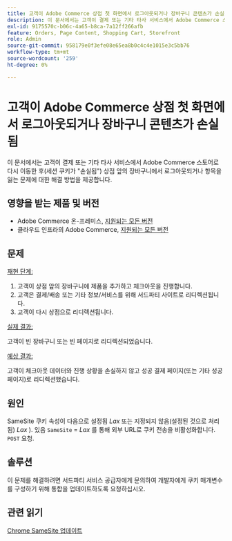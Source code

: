 ```yaml
---
title: 고객이 Adobe Commerce 상점 첫 화면에서 로그아웃되거나 장바구니 콘텐츠가 손실됨
description: 이 문서에서는 고객이 결제 또는 기타 타사 서비스에서 Adobe Commerce 스토어로 다시 이동한 후(세션 쿠키가 "손실됨") 스토어프런트의 장바구니에서 로그아웃되거나 항목을 잃는 문제에 대한 해결 방법과 해결 방법을 제공합니다.
exl-id: 9175570c-b06c-4a65-b8ca-7a12ff266afb
feature: Orders, Page Content, Shopping Cart, Storefront
role: Admin
source-git-commit: 958179e0f3efe08e65ea8b0c4c4e1015e3c5bb76
workflow-type: tm+mt
source-wordcount: '259'
ht-degree: 0%

---
```


# 고객이 Adobe Commerce 상점 첫 화면에서 로그아웃되거나 장바구니 콘텐츠가 손실됨

이 문서에서는 고객이 결제 또는 기타 타사 서비스에서 Adobe Commerce 스토어로 다시 이동한 후(세션 쿠키가 &quot;손실됨&quot;) 상점 앞의 장바구니에서 로그아웃되거나 항목을 잃는 문제에 대한 해결 방법을 제공합니다.

## 영향을 받는 제품 및 버전

* Adobe Commerce 온-프레미스, [지원되는 모든 버전](https://magento.com/sites/default/files/magento-software-lifecycle-policy.pdf)
* 클라우드 인프라의 Adobe Commerce, [지원되는 모든 버전](https://magento.com/sites/default/files/magento-software-lifecycle-policy.pdf)

## 문제

<u>재현 단계:</u>

1. 고객이 상점 앞의 장바구니에 제품을 추가하고 체크아웃을 진행합니다.
1. 고객은 결제/배송 또는 기타 정보/서비스를 위해 서드파티 사이트로 리디렉션됩니다.
1. 고객이 다시 상점으로 리디렉션됩니다.

<u>실제 결과:</u>

고객이 빈 장바구니 또는 빈 페이지로 리디렉션되었습니다.

<u>예상 결과:</u>

고객이 체크아웃 데이터와 진행 상황을 손실하지 않고 성공 결제 페이지(또는 기타 성공 페이지)로 리디렉션했습니다.

## 원인

SameSite 쿠키 속성이 다음으로 설정됨 *Lax* 또는 지정되지 않음(설정된 것으로 처리됨) *Lax* ). 있음 `SameSite` = *Lax* 를 통해 외부 URL로 쿠키 전송을 비활성화합니다. `POST` 요청.

## 솔루션

이 문제를 해결하려면 서드파티 서비스 공급자에게 문의하여 개발자에게 쿠키 매개변수를 구성하기 위해 통합을 업데이트하도록 요청하십시오.

## 관련 읽기

[Chrome SameSite 업데이트](https://www.chromestatus.com/feature/5088147346030592)
